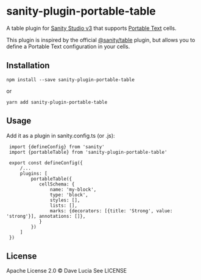 # sanity-plugin-portable-table

A table plugin for [Sanity Studio v3]() that supports [Portable Text](https://www.sanity.io/docs/presenting-block-text) cells.

This plugin is inspired by the official [@sanity/table](https://github.com/sanity-io/table) plugin, but allows you to define a Portable Text configuration in your cells.

## Installation

```
npm install --save sanity-plugin-portable-table
```

or

```
yarn add sanity-plugin-portable-table
```

## Usage

Add it as a plugin in sanity.config.ts (or .js):

```
 import {defineConfig} from 'sanity'
 import {portableTable} from 'sanity-plugin-portable-table'

 export const defineConfig({
     /...
     plugins: [
         portableTable({
            cellSchema: {
                name: 'my-block',
                type: 'block',
                styles: [],
                lists: [],
                marks: {decorators: [{title: 'Strong', value: 'strong'}], annotations: []},
            }
         })
     ]
 })
```

## License

Apache License 2.0 © Dave Lucia
See LICENSE
